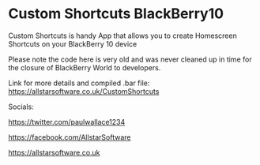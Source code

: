 # Custom Shortcuts BlackBerry10
Custom Shortcuts is handy App that allows you to create Homescreen Shortcuts on your BlackBerry 10 device


Please note the code here is very old and was never cleaned up in time for the closure of BlackBerry World to developers.

Link for more details and compiled .bar file: https://allstarsoftware.co.uk/CustomShortcuts

Socials:

https://twitter.com/paulwallace1234

https://facebook.com/AllstarSoftware

https://allstarsoftware.co.uk